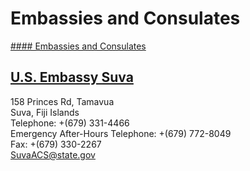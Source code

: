 # Embassies and Consulates

[#### Embassies and Consulates](javascript:void(0); "Embassies and Consulates")

## [U.S. Embassy Suva](https://fj.usembassy.gov/)

158 Princes Rd, Tamavua  
Suva, Fiji Islands  
Telephone: +(679) 331-4466  
Emergency After-Hours Telephone: +(679) 772-8049  
Fax: +(679) 330-2267  
[SuvaACS@state.gov](mailto:suvaacs@state.gov)